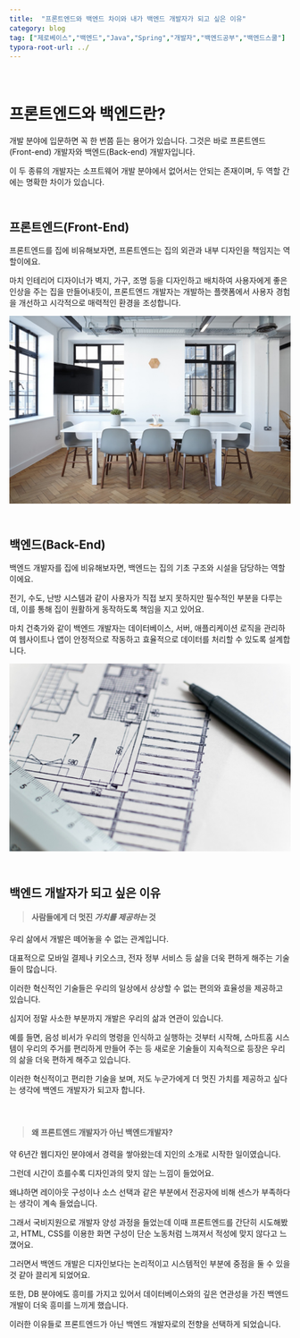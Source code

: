 ```yaml
---
title:  "프론트엔드와 백엔드 차이와 내가 백엔드 개발자가 되고 싶은 이유"
category: blog
tag: ["제로베이스","백엔드","Java","Spring","개발자","백엔드공부","백엔드스쿨"]
typora-root-url: ../
---
```


# <br>프론트엔드와 백엔드란?

개발 분야에 입문하면 꼭 한 번쯤 듣는 용어가 있습니다. 그것은 바로 프론트엔드(Front-end) 개발자와 백엔드(Back-end) 개발자입니다.

이 두 종류의 개발자는 소프트웨어 개발 분야에서 없어서는 안되는 존재이며, 두 역할 간에는 명확한 차이가 있습니다.



## <br>프론트엔드(Front-End)

프론트엔드를 집에 비유해보자면, 프론트엔드는 집의 외관과 내부 디자인을 책임지는 역할이에요.

마치 인테리어 디자이너가 벽지, 가구, 조명 등을 디자인하고 배치하여 사용자에게 좋은 인상을 주는 집을 만들어내듯이, 프론트엔드 개발자는 개발하는 플랫폼에서 사용자 경험을 개선하고 시각적으로 매력적인 환경을 조성합니다.

<img src="/images/2023-11-05-blogDifferentFEandBE/front.jpg" alt="front" style="zoom:60%; text-align: center" />





## <br>백엔드(Back-End)

백엔드 개발자를 집에 비유해보자면, 백엔드는 집의 기초 구조와 시설을 담당하는 역할이에요. 

전기, 수도, 난방 시스템과 같이 사용자가 직접 보지 못하지만 필수적인 부분을 다루는데, 이를 통해 집이 원활하게 동작하도록 책임을 지고 있어요.

마치 건축가와 같이 백엔드 개발자는 데이터베이스, 서버, 애플리케이션 로직을 관리하여 웹사이트나 앱이 안정적으로 작동하고 효율적으로 데이터를 처리할 수 있도록 설계합니다. 

<img src="/images/2023-11-05-blogDifferentFEandBE/back.jpg" alt="back" style="zoom:60%; text-align:center;" />





## <br>백엔드 개발자가 되고 싶은 이유

> #### 사람들에게 더 멋진 *가치를 제공하는* 것



우리 삶에서 개발은 떼어놓을 수 없는 관계입니다. 

대표적으로 모바일 결제나 키오스크, 전자 정부 서비스 등 삶을 더욱 편하게 해주는 기술들이 많습니다. 

이러한 혁신적인 기술들은 우리의 일상에서 상상할 수 없는 편의와 효율성을 제공하고 있습니다.

심지어 정말 사소한 부분까지 개발은 우리의 삶과 연관이 있습니다.

예를 들면, 음성 비서가 우리의 명령을 인식하고 실행하는 것부터 시작해, 스마트홈 시스템이 우리의 주거를 편리하게 만들어 주는 등 새로운 기술들이 지속적으로 등장은 우리의 삶을 더욱 편하게 해주고 있습니다.

이러한 혁신적이고 편리한 기술을 보며, 저도 누군가에게 더 멋진 가치를 제공하고 싶다는 생각에 백엔드 개발자가 되고자 합니다.



#### <br>

> #### 왜 프론트엔드 개발자가 아닌 백엔드개발자?



약 6년간 웹디자인 분야에서 경력을 쌓아왔는데 지인의 소개로 시작한 일이였습니다. 

그런데 시간이 흐를수록 디자인과의 맞지 않는 느낌이 들었어요. 

왜냐하면 레이아웃 구성이나 소스 선택과 같은 부분에서 전공자에 비해 센스가 부족하다는 생각이 계속 들었습니다.

그래서 국비지원으로 개발자 양성 과정을 들었는데 이때 프론트엔드를 간단히 시도해봤고, HTML, CSS를 이용한 화면 구성이 단순 노동처럼 느껴져서 적성에 맞지 않다고 느꼈어요.



그러면서 백엔드 개발은 디자인보다는 논리적이고 시스템적인 부분에 중점을 둘 수 있을 것 같아 끌리게 되었어요. 

또한, DB 분야에도 흥미를 가지고 있어서 데이터베이스와의 깊은 연관성을 가진 백엔드 개발이 더욱 흥미를 느끼게 했습니다.

이러한 이유들로 프론트엔드가 아닌 백엔드 개발자로의 전향을 선택하게 되었습니다.
